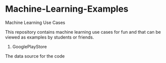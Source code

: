 # Machine-Learning-Examples
Machine Learning Use Cases

This repository contains machine learning use cases for fun and that can be viewed as examples by students or friends.

1. GooglePlayStore

The data source for the code 

